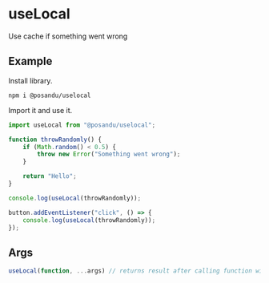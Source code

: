# useLocal

Use cache if something went wrong

## Example

Install library.

```shell
npm i @posandu/uselocal
```

Import it and use it.

```js
import useLocal from "@posandu/uselocal";

function throwRandomly() {
	if (Math.random() < 0.5) {
		throw new Error("Something went wrong");
	}

	return "Hello";
}

console.log(useLocal(throwRandomly));

button.addEventListener("click", () => {
	console.log(useLocal(throwRandomly));
});
```

## Args

```js
useLocal(function, ...args) // returns result after calling function with args
```
